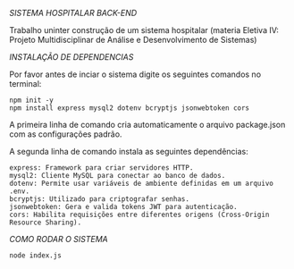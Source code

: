 *SISTEMA HOSPITALAR BACK-END*  

Trabalho uninter construção de um sistema hospitalar (materia Eletiva IV: Projeto Multidisciplinar de Análise e Desenvolvimento de Sistemas)

*INSTALAÇÃO DE DEPENDENCIAS*

Por favor antes de inciar o sistema digite os seguintes comandos no terminal:
    
    npm init -y 
    npm install express mysql2 dotenv bcryptjs jsonwebtoken cors 

A primeira linha de comando cria automaticamente o arquivo package.json com as configurações padrão.

A segunda linha de comando instala as seguintes dependências:

    express: Framework para criar servidores HTTP.
    mysql2: Cliente MySQL para conectar ao banco de dados.
    dotenv: Permite usar variáveis de ambiente definidas em um arquivo .env.
    bcryptjs: Utilizado para criptografar senhas.
    jsonwebtoken: Gera e valida tokens JWT para autenticação.
    cors: Habilita requisições entre diferentes origens (Cross-Origin Resource Sharing).

*COMO RODAR O SISTEMA*

    node index.js
